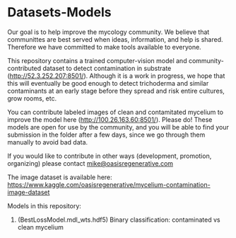 # Datasets-Models
Our goal is to help improve the mycology community. We believe that communittes are best served when ideas, information, and help is shared. Therefore we have committed to make tools available to everyone. 

This repository contains a trained computer-vision model and community-contributed dataset to detect contamination in substrate (http://52.3.252.207:8501/). Although it is a work in progress, we hope that this will eventually be good enough to detect trichoderma and similar contaminants at an early stage before they spread and risk entire cultures, grow rooms, etc. 

You can contribute labeled images of clean and contamitated mycelium to improve the model here (http://100.26.163.60:8501/). Please do! These models are open for use by the community, and you will be able to find your submission in the folder after a few days, since we go through them manually to avoid bad data.

If you would like to contribute in other ways (development, promotion, organizing) please contact mike@oasisregenerative.com

The image dataset is available here: https://www.kaggle.com/oasisregenerative/mycelium-contamination-image-dataset

Models in this repository:
  1. (BestLossModel.mdl_wts.hdf5) Binary classification: contaminated vs clean mycelium
